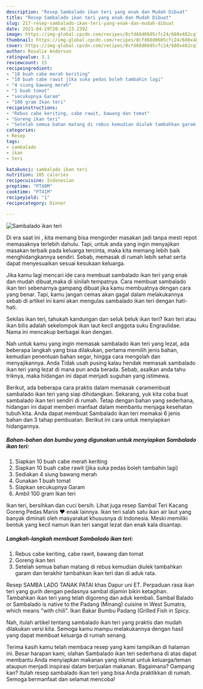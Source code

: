 ```yaml
---
description: "Resep Sambalado ikan teri yang enak dan Mudah Dibuat"
title: "Resep Sambalado ikan teri yang enak dan Mudah Dibuat"
slug: 217-resep-sambalado-ikan-teri-yang-enak-dan-mudah-dibuat
date: 2021-04-29T20:46:23.239Z
image: https://img-global.cpcdn.com/recipes/0cfd68d0605cfc24/680x482cq70/sambalado-ikan-teri-foto-resep-utama.jpg
thumbnail: https://img-global.cpcdn.com/recipes/0cfd68d0605cfc24/680x482cq70/sambalado-ikan-teri-foto-resep-utama.jpg
cover: https://img-global.cpcdn.com/recipes/0cfd68d0605cfc24/680x482cq70/sambalado-ikan-teri-foto-resep-utama.jpg
author: Rosalie Anderson
ratingvalue: 3.1
reviewcount: 15
recipeingredient:
- "10 buah cabe merah keriting"
- "10 buah cabe rawit jika suka pedas boleh tambahin lagi"
- "4 siung bawang merah"
- "1 buah tomat"
- "secukupnya Garam"
- "100 gram Ikan teri"
recipeinstructions:
- "Rebus cabe keriting, cabe rawit, bawang dan tomat"
- "Goreng ikan teri"
- "Setelah semua bahan matang di rebus kemudian diulek tambahkan garam dan terakhir tambahkan ikan teri dan di aduk rata."
categories:
- Resep
tags:
- sambalado
- ikan
- teri

katakunci: sambalado ikan teri 
nutrition: 105 calories
recipecuisine: Indonesian
preptime: "PT40M"
cooktime: "PT41M"
recipeyield: "1"
recipecategory: Dinner

---
```



![Sambalado ikan teri](https://img-global.cpcdn.com/recipes/0cfd68d0605cfc24/680x482cq70/sambalado-ikan-teri-foto-resep-utama.jpg)

Di era  saat ini , kita memang bisa mengorder masakan jadi tanpa mesti repot memasaknya terlebih dahulu. Tapi, untuk anda yang ingin menyajikan masakan terbaik pada keluarga tercinta, maka kita memang lebih baik menghidangkannya sendiri. Sebab, memasak di rumah lebih sehat serta dapat menyesuaikan sesuai kesukaan keluarga.

Jika kamu lagi mencari ide cara membuat sambalado ikan teri yang enak dan mudah dibuat,maka di sinilah tempatnya. Cara membuat sambalado ikan teri  sebenarnya gampang dibuat jika kamu membuatnya dengan cara yang benar. Tapi, kamu jangan cemas akan gagal dalam melakukannya 
sebab di artikel ini kami akan mengulas sambalado ikan teri dengan hati-hati.  

Sekilas ikan teri, tahukah kandungan dan seluk beluk ikan teri? Ikan teri atau ikan bilis adalah sekelompok ikan laut kecil anggota suku Engraulidae. Nama ini mencakup berbagai ikan dengan.

Nah untuk kamu yang ingin memasak sambalado ikan teri yang lezat, ada beberapa langkah yang bisa dilakukan, pertama memilih jenis bahan, kemudian penentuan bahan segar, hingga cara mengolah dan menyajikannya. Anda Tidak usah pusing kalau hendak memasak sambalado ikan teri yang lezat di mana pun anda berada. Sebab, asalkan anda  tahu triknya, maka hidangan ini dapat menjadi suguhan yang istimewa.

Berikut, ada beberapa cara praktis  dalam memasak caramembuat sambalado ikan teri yang siap dihidangkan. Sekarang, yuk kita coba buat sambalado ikan teri sendiri di rumah. Tetap dengan bahan yang sederhana, hidangan ini dapat memberi manfaat dalam membantu menjaga kesehatan tubuh kita. Anda dapat membuat Sambalado ikan teri memakai 6 jenis bahan dan 3 tahap pembuatan. Berikut ini cara untuk menyiapkan hidangannya.

<!--inarticleads1-->

##### Bahan-bahan dan bumbu yang digunakan untuk menyiapkan Sambalado ikan teri:

1. Siapkan 10 buah cabe merah keriting
1. Siapkan 10 buah cabe rawit (jika suka pedas boleh tambahin lagi)
1. Sediakan 4 siung bawang merah
1. Gunakan 1 buah tomat
1. Siapkan secukupnya Garam
1. Ambil 100 gram Ikan teri


Ikan teri, bersihkan dan cuci bersih. Lihat juga resep Sambal Teri Kacang Goreng Pedas Manis ❤ enak lainnya. Ikan teri salah satu ikan air laut yang banyak diminati oleh masyarakat khususnya di Indonesia. Meski memiliki bentuk yang kecil namun ikan teri sangat lezat dan enak kala disantap. 

<!--inarticleads2-->

##### Langkah-langkah membuat Sambalado ikan teri:

1. Rebus cabe keriting, cabe rawit, bawang dan tomat
1. Goreng ikan teri
1. Setelah semua bahan matang di rebus kemudian diulek tambahkan garam dan terakhir tambahkan ikan teri dan di aduk rata.


Resep SAMBA LADO TANAK PATAI khas Dapur uni ET. Perpaduan rasa ikan teri yang gurih dengan pedasnya sambal dijamin bikin ketagihan. Tambahkan ikan teri yang telah digoreng dan aduk kembali. Sambal Balado or Sambalado is native to the Padang (Minang) cuisine in West Sumatra, which means &#34;with chili&#34;. Ikan Bakar Bumbu Padang (Grilled Fish in Spicy. 

Nah, itulah artikel tentang  sambalado ikan teri  yang praktis dan mudah dilakukan versi kita. Semoga kamu mampu melakukannya dengan hasil yang dapat membuat keluarga di rumah senang. 

Terima kasih kamu telah membaca resep yang kami tampilkan di halaman ini. Besar harapan kami, olahan  Sambalado ikan teri sederhana di atas dapat membantu Anda menyiapkan makanan yang nikmat untuk keluarga/teman ataupun menjadi inspirasi dalam berjualan makanan. Bagaimana? Gampang kan? Itulah resep sambalado ikan teri yang bisa Anda praktikkan di rumah. Semoga bermanfaat dan selamat mencoba!

